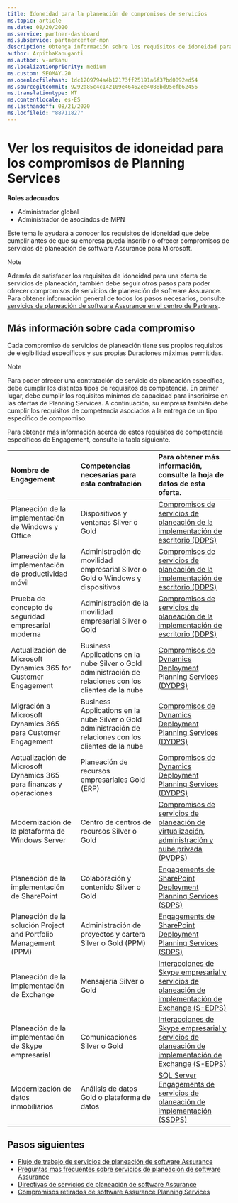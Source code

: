 ```yaml
---
title: Idoneidad para la planeación de compromisos de servicios
ms.topic: article
ms.date: 08/20/2020
ms.service: partner-dashboard
ms.subservice: partnercenter-mpn
description: Obtenga información sobre los requisitos de idoneidad para cada compromiso de servicios de planeación de software Assurance que una empresa podría querer ofrecer a los clientes empresariales.
author: ArpithaKanuganti
ms.author: v-arkanu
ms.localizationpriority: medium
ms.custom: SEOMAY.20
ms.openlocfilehash: 1dc1209794a4b12173ff25191a6f37bd0892ed54
ms.sourcegitcommit: 9292a85c4c142109e46462ee4088bd95efb62456
ms.translationtype: MT
ms.contentlocale: es-ES
ms.lasthandoff: 08/21/2020
ms.locfileid: "88711827"
---
```

# <a name="view-eligibility-requirements-for-planning-services-engagements"></a>Ver los requisitos de idoneidad para los compromisos de Planning Services

**Roles adecuados**

- Administrador global
- Administrador de asociados de MPN

Este tema le ayudará a conocer los requisitos de idoneidad que debe cumplir antes de que su empresa pueda inscribir o ofrecer compromisos de servicios de planeación de software Assurance para Microsoft.

>[!NOTE]
> Además de satisfacer los requisitos de idoneidad para una oferta de servicios de planeación, también debe seguir otros pasos para poder ofrecer compromisos de servicios de planeación de software Assurance. Para obtener información general de todos los pasos necesarios, consulte [servicios de planeación de software Assurance en el centro de Partners](software-assurance-dps.md).

## <a name="learn-more-about-each-engagement"></a>Más información sobre cada compromiso

Cada compromiso de servicios de planeación tiene sus propios requisitos de elegibilidad específicos y sus propias Duraciones máximas permitidas.

> [!NOTE]
> Para poder ofrecer una contratación de servicio de planeación específica, debe cumplir los distintos tipos de requisitos de competencia. En primer lugar, debe cumplir los requisitos mínimos de capacidad para inscribirse en las ofertas de Planning Services. A continuación, su empresa también debe cumplir los requisitos de competencia asociados a la entrega de un tipo específico de compromiso.

Para obtener más información acerca de estos requisitos de competencia específicos de Engagement, consulte la tabla siguiente.

| Nombre de Engagement | Competencias necesarias para esta contratación | Para obtener más información, consulte la hoja de datos de esta oferta. |
|:--- |:--- |:--- |
| Planeación de la implementación de Windows y Office  | Dispositivos y ventanas Silver o Gold  |  [Compromisos de servicios de planeación de la implementación de escritorio (DDPS)](https://go.microsoft.com/fwlink/?linkid=2116072)
| Planeación de la implementación de productividad móvil  | Administración de movilidad empresarial Silver o Gold o Windows y dispositivos  | [Compromisos de servicios de planeación de la implementación de escritorio (DDPS)](https://go.microsoft.com/fwlink/?linkid=2116072) |  
| Prueba de concepto de seguridad empresarial moderna |  Administración de la movilidad empresarial Silver o Gold  | [Compromisos de servicios de planeación de la implementación de escritorio (DDPS)](https://go.microsoft.com/fwlink/?linkid=2116072) |  
| Actualización de Microsoft Dynamics 365 for Customer Engagement  | Business Applications en la nube Silver o Gold administración de relaciones con los clientes de la nube  | [Compromisos de Dynamics Deployment Planning Services (DYDPS)](https://go.microsoft.com/fwlink/?linkid=2116073)
| Migración a Microsoft Dynamics 365 para Customer Engagement  | Business Applications en la nube Silver o Gold administración de relaciones con los clientes de la nube  | [Compromisos de Dynamics Deployment Planning Services (DYDPS)](https://go.microsoft.com/fwlink/?linkid=2116073)
| Actualización de Microsoft Dynamics 365 para finanzas y operaciones  | Planeación de recursos empresariales Gold (ERP)  | [Compromisos de Dynamics Deployment Planning Services (DYDPS)](https://go.microsoft.com/fwlink/?linkid=2116073)  |
| Modernización de la plataforma de Windows Server | Centro de centros de recursos Silver o Gold | [Compromisos de servicios de planeación de virtualización, administración y nube privada (PVDPS)](https://go.microsoft.com/fwlink/?linkid=2115982) |
| Planeación de la implementación de SharePoint  | Colaboración y contenido Silver o Gold  | [Engagements de SharePoint Deployment Planning Services (SDPS)](https://go.microsoft.com/fwlink/?linkid=2116074)  |
| Planeación de la solución Project and Portfolio Management (PPM)  | Administración de proyectos y cartera Silver o Gold (PPM)  | [Engagements de SharePoint Deployment Planning Services (SDPS)](https://go.microsoft.com/fwlink/?linkid=2116074)  |
| Planeación de la implementación de Exchange  | Mensajería Silver o Gold  | [Interacciones de Skype empresarial y servicios de planeación de implementación de Exchange (S-EDPS)](https://go.microsoft.com/fwlink/?linkid=2116075)  |
Planeación de la implementación de Skype empresarial  | Comunicaciones Silver o Gold  | [Interacciones de Skype empresarial y servicios de planeación de implementación de Exchange (S-EDPS)](https://go.microsoft.com/fwlink/?linkid=2116075)  |
| Modernización de datos inmobiliarios  | Análisis de datos Gold o plataforma de datos  | [SQL Server Engagements de servicios de planeación de implementación (SSDPS)](https://go.microsoft.com/fwlink/?linkid=2116076)  |

## <a name="next-steps"></a>Pasos siguientes

- [Flujo de trabajo de servicios de planeación de software Assurance](https://go.microsoft.com/fwlink/?linkid=2115983)
- [Preguntas más frecuentes sobre servicios de planeación de software Assurance](https://go.microsoft.com/fwlink/?linkid=2116077)
- [Directivas de servicios de planeación de software Assurance](https://go.microsoft.com/fwlink/?linkid=2115984)
- [Compromisos retirados de software Assurance Planning Services](https://query.prod.cms.rt.microsoft.com/cms/api/am/binary/RE4sln9)
